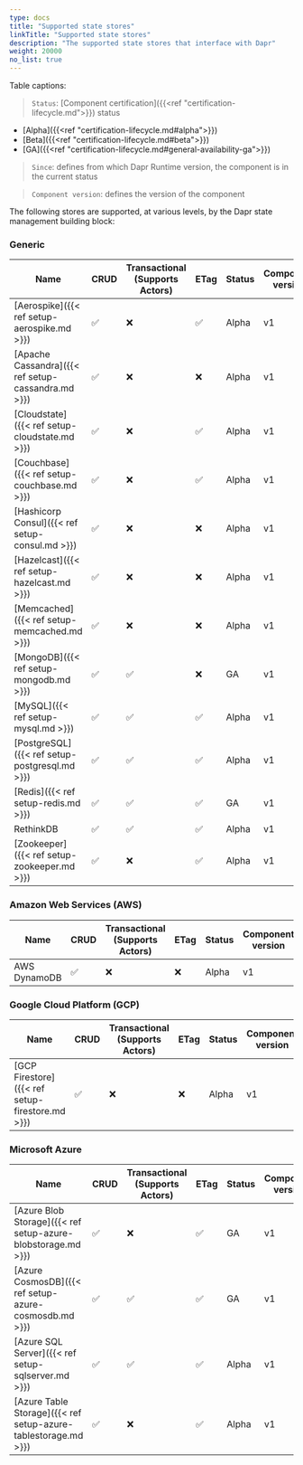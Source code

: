 ```yaml
---
type: docs
title: "Supported state stores"
linkTitle: "Supported state stores"
description: "The supported state stores that interface with Dapr"
weight: 20000
no_list: true
---
```


Table captions:

> `Status`: [Component certification]({{<ref "certification-lifecycle.md">}}) status
  - [Alpha]({{<ref "certification-lifecycle.md#alpha">}})
  - [Beta]({{<ref "certification-lifecycle.md#beta">}})
  - [GA]({{<ref "certification-lifecycle.md#general-availability-ga">}})
> `Since`: defines from which Dapr Runtime version, the component is in the current status

> `Component version`: defines the version of the component


The following stores are supported, at various levels, by the Dapr state management building block:

### Generic

| Name                                                           | CRUD | Transactional </br>(Supports Actors) | ETag | Status | Component version | Since |
|----------------------------------------------------------------|------|---------------------|------|--------| -------|------|
| [Aerospike]({{< ref setup-aerospike.md >}})                    | ✅   | ❌                  | ✅    | Alpha  | v1 | 1.0 |
| [Apache Cassandra]({{< ref setup-cassandra.md >}})             | ✅   | ❌                  | ❌    | Alpha  | v1 | 1.0 |
| [Cloudstate]({{< ref setup-cloudstate.md >}})                  | ✅   | ❌                  | ✅    | Alpha  | v1 | 1.0 |
| [Couchbase]({{< ref setup-couchbase.md >}})                    | ✅   | ❌                  | ✅    | Alpha  | v1 | 1.0 |
| [Hashicorp Consul]({{< ref setup-consul.md >}})                | ✅   | ❌                  | ❌    | Alpha  | v1 | 1.0 |
| [Hazelcast]({{< ref setup-hazelcast.md >}})                    | ✅   | ❌                  | ❌    | Alpha  | v1 | 1.0 |
| [Memcached]({{< ref setup-memcached.md >}})                    | ✅   | ❌                  | ❌    | Alpha  | v1 | 1.0 |
| [MongoDB]({{< ref setup-mongodb.md >}})                        | ✅   | ✅                  | ❌    | GA  | v1 | 1.0 |
| [MySQL]({{< ref setup-mysql.md >}})                            | ✅   | ✅                  | ✅    | Alpha  | v1 | 1.0 |
| [PostgreSQL]({{< ref setup-postgresql.md >}})                  | ✅   | ✅                  | ✅    | Alpha  | v1 | 1.0 |
| [Redis]({{< ref setup-redis.md >}})                            | ✅   | ✅                  | ✅    | GA  | v1 | 1.0 |
| RethinkDB                                                      | ✅   | ✅                  | ✅    | Alpha  | v1 | 1.0 |
| [Zookeeper]({{< ref setup-zookeeper.md >}})                    | ✅   | ❌                  | ✅    | Alpha  | v1 | 1.0 |


### Amazon Web Services (AWS)
| Name                                                             | CRUD | Transactional </br>(Supports Actors) | ETag | Status | Component version | Since |
|------------------------------------------------------------------|------|---------------------|------|--------|-----|-------|
| AWS DynamoDB                                                     | ✅   | ❌                   | ❌   |  Alpha | v1 | 1.0 |

### Google Cloud Platform (GCP)
| Name                                                  | CRUD | Transactional </br>(Supports Actors) | ETag | Status | Component version | Since |
|-------------------------------------------------------|------|---------------------|------|--------|-----|------|
| [GCP Firestore]({{< ref setup-firestore.md >}})       | ✅   | ❌                  | ❌     | Alpha  | v1 | 1.0 |
### Microsoft Azure

| Name                                                             | CRUD | Transactional </br>(Supports Actors) | ETag | Status | Component version | Since |
|------------------------------------------------------------------|------|---------------------|------|--------| ------|-----|
| [Azure Blob Storage]({{< ref setup-azure-blobstorage.md >}})     | ✅   | ❌                  | ✅    | GA  | v1 | 1.0 |
| [Azure CosmosDB]({{< ref setup-azure-cosmosdb.md >}})            | ✅   | ✅                  | ✅    | GA  | v1 | 1.0 |
| [Azure SQL Server]({{< ref setup-sqlserver.md >}})               | ✅   | ✅                  | ✅    | Alpha  | v1 | 1.0 |
| [Azure Table Storage]({{< ref setup-azure-tablestorage.md >}})   | ✅   | ❌                  | ✅    | Alpha  | v1 | 1.0 |
